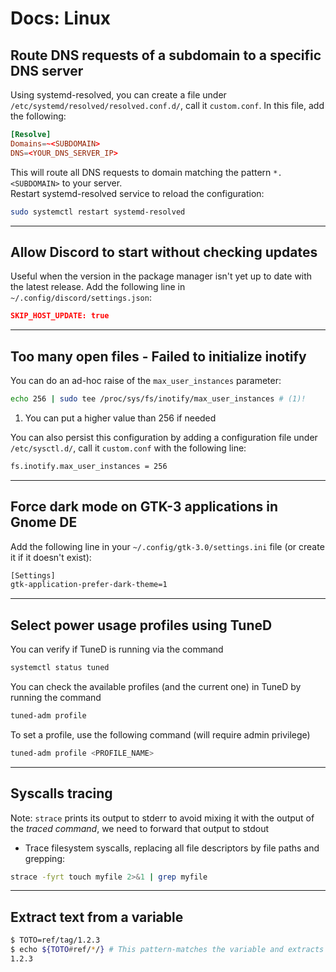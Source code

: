 # Docs: Linux

## Route DNS requests of a subdomain to a specific DNS server

Using systemd-resolved, you can create a file under `/etc/systemd/resolved/resolved.conf.d/`, call it `custom.conf`.
In this file, add the following:
```toml title="/etc/systemd/resolved/resolved.conf.d/custom.conf"
[Resolve]
Domains=~<SUBDOMAIN>
DNS=<YOUR_DNS_SERVER_IP>
```
This will route all DNS requests to domain matching the pattern `*.<SUBDOMAIN>` to your server.  
Restart systemd-resolved service to reload the configuration:
```bash
sudo systemctl restart systemd-resolved
```
---
## Allow Discord to start without checking updates

Useful when the version in the package manager isn't yet up to date with the latest release. Add the following line in `~/.config/discord/settings.json`:
```json title="~/.config.discord/settings.json"
SKIP_HOST_UPDATE: true
```
---
## Too many open files - Failed to initialize inotify

You can do an ad-hoc raise of the `max_user_instances` parameter:
```bash
echo 256 | sudo tee /proc/sys/fs/inotify/max_user_instances # (1)! 
```

1. You can put a higher value than 256 if needed

You can also persist this configuration by adding a configuration file under `/etc/sysctl.d/`, call it `custom.conf` with the following line:
```bash title="/etc/sysctl.d/custom.conf"
fs.inotify.max_user_instances = 256 
```
---
## Force dark mode on GTK-3 applications in Gnome DE

Add the following line in your `~/.config/gtk-3.0/settings.ini` file (or create it if it doesn't exist):
```bash title="~/.config/gtk-3/settings.ini"
[Settings]
gtk-application-prefer-dark-theme=1
```

---
## Select power usage profiles using TuneD

You can verify if TuneD is running via the command
```bash
systemctl status tuned
```

You can check the available profiles (and the current one) in TuneD by running the command
```bash
tuned-adm profile
```

To set a profile, use the following command (will require admin privilege)
```bash
tuned-adm profile <PROFILE_NAME>
```

---
## Syscalls tracing 
Note: `strace` prints its output to stderr to avoid mixing it with the output of the *traced command*, we need to forward that output to stdout

- Trace filesystem syscalls, replacing all file descriptors by file paths and grepping:
```bash
strace -fyrt touch myfile 2>&1 | grep myfile
```

---
## Extract text from a variable

```bash
$ TOTO=ref/tag/1.2.3
$ echo ${TOTO#ref/*/} # This pattern-matches the variable and extracts the remaining text
1.2.3
```

